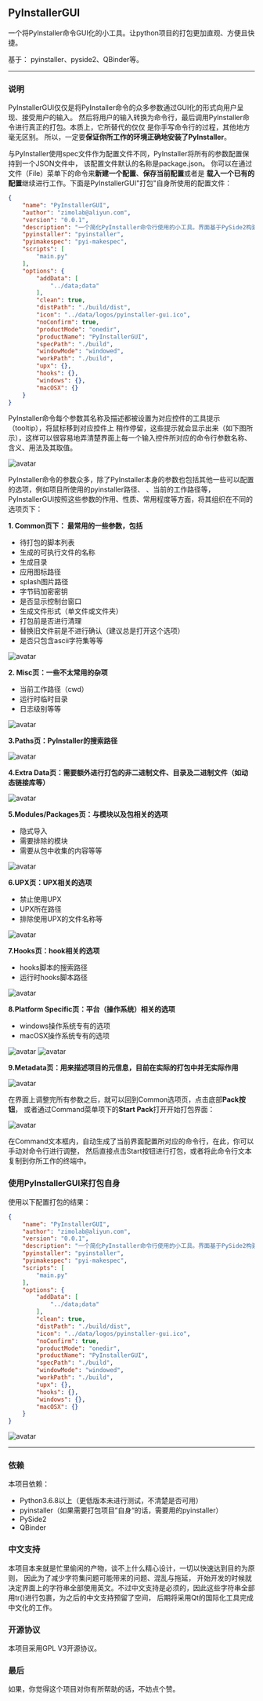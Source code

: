 ## PyInstallerGUI

一个将PyInstaller命令GUI化的小工具。让python项目的打包更加直观、方便且快捷。

基于： pyinstaller、pyside2、QBinder等。

---
### 说明

PyInstallerGUI仅仅是将PyInstaller命令的众多参数通过GUI化的形式向用户呈现、接受用户的输入。
然后将用户的输入转换为命令行，最后调用PyInstaller命令进行真正的打包。本质上，它所替代的仅仅
是你手写命令行的过程，其他地方毫无区别。 所以，一定要**保证你所工作的环境正确地安装了PyInstaller**。

与PyInstaller使用spec文件作为配置文件不同，PyInstaller将所有的参数配置保持到一个JSON文件中，
该配置文件默认的名称是package.json。
你可以在通过文件（File）菜单下的命令来**新建一个配置**、**保存当前配置**或者是
**载入一个已有的配置**继续进行工作。下面是PyInstallerGUI"打包"自身所使用的配置文件：
```json
{
    "name": "PyInstallerGUI",
    "author": "zimolab@aliyun.com",
    "version": "0.0.1",
    "description": "一个简化PyInstaller命令行使用的小工具。界面基于PySide2构建。\n源码：https://github.com/zimolab/PyInstallerGUI.git\n开源协议：GPL v3.0",
    "pyinstaller": "pyinstaller",
    "pyimakespec": "pyi-makespec",
    "scripts": [
        "main.py"
    ],
    "options": {
        "addData": [
            "../data;data"
        ],
        "clean": true,
        "distPath": "./build/dist",
        "icon": "../data/logos/pyinstaller-gui.ico",
        "noConfirm": true,
        "productMode": "onedir",
        "productName": "PyInstallerGUI",
        "specPath": "./build",
        "windowMode": "windowed",
        "workPath": "./build",
        "upx": {},
        "hooks": {},
        "windows": {},
        "macOSX": {}
    }
}
```

PyInstaller命令每个参数其名称及描述都被设置为对应控件的工具提示（tooltip），将鼠标移到对应控件上
稍作停留，这些提示就会显示出来（如下图所示），这样可以很容易地弄清楚界面上每一个输入控件所对应的命令行参数名称、
含义、用法及其取值。

![avatar](./screenshots/ss-tooltips.PNG)

PyInstaller命令的参数众多，除了PyInstaller本身的参数也包括其他一些可以配置的选项，例如项目所使用的pyinstaller路径、
、当前的工作路径等，PyInstallerGUI按照这些参数的作用、性质、常用程度等方面，将其组织在不同的选项页下：

**1. Common页下： 最常用的一些参数，包括**

- 待打包的脚本列表
- 生成的可执行文件的名称
- 生成目录
- 应用图标路径
- splash图片路径
- 字节码加密密钥
- 是否显示控制台窗口
- 生成文件形式（单文件或文件夹）
- 打包前是否进行清理
- 替换旧文件前是不进行确认（建议总是打开这个选项）
- 是否只包含ascii字符集等等

![avatar](./screenshots/ss-main-common-options.PNG)


**2. Misc页：一些不太常用的杂项**
    
   - 当前工作路径（cwd）
   - 运行时临时目录
   - 日志级别等等

![avatar](./screenshots/ss-misc-options.PNG)

**3.Paths页：PyInstaller的搜索路径**

![avatar](./screenshots/ss-search-paths.PNG)

**4.Extra Data页：需要额外进行打包的非二进制文件、目录及二进制文件（如动态链接库等）**

![avatar](./screenshots/ss-add-data-binary.PNG)

**5.Modules/Packages页：与模块以及包相关的选项**

- 隐式导入
- 需要排除的模块
- 需要从包中收集的内容等等

![avatar](./screenshots/ss-exclude-modules-hidden-imports-and-more.PNG)


**6.UPX页：UPX相关的选项**

- 禁止使用UPX
- UPX所在路径
- 排除使用UPX的文件名称等

![avatar](./screenshots/ss-upx-options.PNG)

**7.Hooks页：hook相关的选项**

- hooks脚本的搜索路径
- 运行时hooks脚本路径

![avatar](./screenshots/ss-hooks-options.PNG)

**8.Platform Specific页：平台（操作系统）相关的选项**

- windows操作系统专有的选项
- macOSX操作系统专有的选项

![avatar](./screenshots/ss-windows-options.PNG)
![avatar](./screenshots/ss-macosx-options.PNG)

**9.Metadata页：用来描述项目的元信息，目前在实际的打包中并无实际作用**

![avatar](./screenshots/ss-metadata.PNG)


在界面上调整完所有参数之后，就可以回到Common选项页，点击底部**Pack按钮**，
或者通过Command菜单项下的**Start Pack**打开开始打包界面：

![avatar](./screenshots/ss-start-pack.PNG)

在Command文本框内，自动生成了当前界面配置所对应的命令行，在此，你可以手动对命令行进行调整，
然后直接点击Start按钮进行打包，或者将此命令行文本复制到你所工作的终端中。

### 使用PyInstallerGUI来打包自身

使用以下配置打包的结果：
```json
{
    "name": "PyInstallerGUI",
    "author": "zimolab@aliyun.com",
    "version": "0.0.1",
    "description": "一个简化PyInstaller命令行使用的小工具。界面基于PySide2构建。\n源码：https://github.com/zimolab/PyInstallerGUI.git\n开源协议：GPL v3.0",
    "pyinstaller": "pyinstaller",
    "pyimakespec": "pyi-makespec",
    "scripts": [
        "main.py"
    ],
    "options": {
        "addData": [
            "../data;data"
        ],
        "clean": true,
        "distPath": "./build/dist",
        "icon": "../data/logos/pyinstaller-gui.ico",
        "noConfirm": true,
        "productMode": "onedir",
        "productName": "PyInstallerGUI",
        "specPath": "./build",
        "windowMode": "windowed",
        "workPath": "./build",
        "upx": {},
        "hooks": {},
        "windows": {},
        "macOSX": {}
    }
}
```

![avatar](./screenshots/ss-dist.PNG)


---

### 依赖

本项目依赖：

- Python3.6.8以上（更低版本未进行测试，不清楚是否可用）
- pyinstaller（如果需要打包项目”自身“的话，需要用的pyinstaller）
- PySide2
- QBinder

### 中文支持

本项目本来就是忙里偷闲的产物，谈不上什么精心设计，一切以快速达到目的为原则， 因此为了减少字符集问题可能带来的问题、混乱与拖延，
开始开发的时候就决定界面上的字符串全部使用英文。不过中文支持是必须的，因此这些字符串全部用tr()进行包裹，为之后的中文支持预留了空间，
后期将采用Qt的国际化工具完成中文化的工作。

### 开源协议

本项目采用GPL V3开源协议。

### 最后

如果，你觉得这个项目对你有所帮助的话，不妨点个赞。